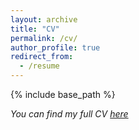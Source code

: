 ```yaml
---
layout: archive
title: "CV"
permalink: /cv/
author_profile: true
redirect_from:
  - /resume
---
```


{% include base_path %}

*You can find my full CV [here](http://biwenling.github.io/files/BiwenLing_CV.pdf)*





